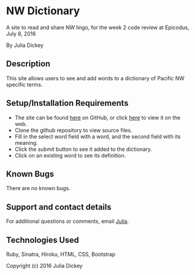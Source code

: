 # NW Dictionary
A site to read and share NW lingo, for the week 2 code review at Epicodus, July 8, 2016

By Julia Dickey

## Description

This site allows users to see and add words to a dictionary of Pacific NW specific terms.

## Setup/Installation Requirements

* The site can be found [here](https://github.com/JuliaDickey/Ruby-Dictionary) on GitHub, or click [here](https://dudley-goose-88694.herokuapp.com/) to view it on the web.
* Clone the github repository to view source files.
* Fill in the select word field with a word, and the second field with its meaning.
* Click the _submit_ button to see it added to the dictionary.
* Click on an existing word to see its definition.

## Known Bugs

There are no known bugs.

## Support and contact details

For additional questions or comments, email [Julia](mailto:info@gmail.com).

## Technologies Used

Ruby, Sinatra, Hiroku, HTML, CSS, Bootstrap

Copyright (c) 2016 Julia Dickey

